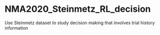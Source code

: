# NMA2020_Steinmetz_RL_decision
Use Steinmetz dataset to study decision making that involves trial history information
